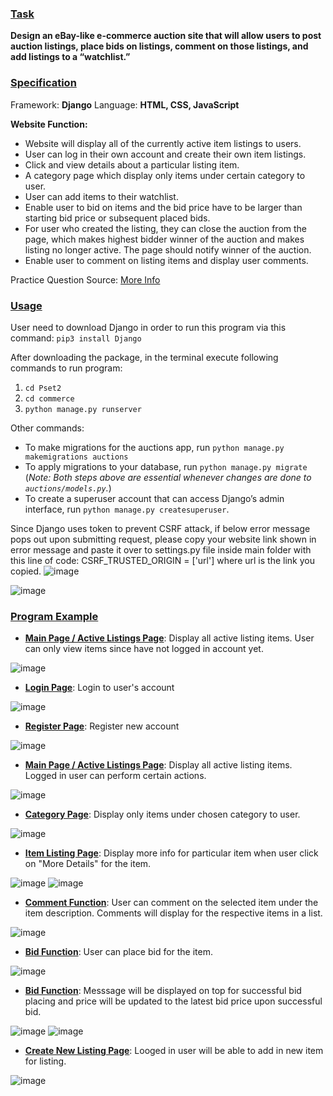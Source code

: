 ### <ins>Task</ins> ###
**Design an eBay-like e-commerce auction site that will allow users to post auction listings, place bids on listings, comment on those listings, and add listings to a “watchlist.”**

### <ins>Specification</ins> ###
Framework: **Django**
Language: **HTML, CSS, JavaScript**

**Website Function:**

- Website will display all of the currently active item listings to users.
- User can log in their own account and create their own item listings.
- Click and view details about a particular listing item.
- A category page which display only items under certain category to user.
- User can add items to their watchlist.
- Enable user to bid on items and the bid price have to be larger than starting bid price or subsequent placed bids.
- For user who created the listing, they can close the auction from the page, which makes highest bidder winner of the auction and makes listing no longer active. The page should notify winner of the auction.
- Enable user to comment on listing items and display user comments.

Practice Question Source: [More Info](https://cs50.harvard.edu/web/2020/projects/2/commerce/)

### <ins>Usage</ins> ###
User need to download Django in order to run this program via this command: `pip3 install Django`

After downloading the package, in the terminal execute following commands to run program:
1. `cd Pset2`
2. `cd commerce`
3. `python manage.py runserver`

Other commands:
- To make migrations for the auctions app, run `python manage.py makemigrations auctions`
- To apply migrations to your database, run `python manage.py migrate` <br>
   (*Note: Both steps above are essential whenever changes are done to `auctions/models.py`.*)
- To create a superuser account that can access Django’s admin interface, run `python manage.py createsuperuser`.

Since Django uses token to prevent CSRF attack, if below error message pops out upon submitting request, please copy your website link shown in error message and paste it over to settings.py file inside main folder with this line of code: CSRF_TRUSTED_ORIGIN = ['url'] where url is the link you copied.
![image](https://user-images.githubusercontent.com/107826905/215715142-b6501234-4f95-4f70-afb3-ed7ba41e49bc.png)

![image](https://user-images.githubusercontent.com/107826905/215715064-d7d9e3cf-ed81-4811-bce9-828c487b8fe5.png)

### <ins>Program Example</ins> ###
- **<ins>Main Page / Active Listings Page</ins>**: Display all active listing items. User can only view items since have not logged in account yet.

![image](https://user-images.githubusercontent.com/107826905/215714428-4fd0b35b-fdf5-4627-b02f-7f4d02ea21f4.png)

- **<ins>Login Page</ins>**: Login to user's account

![image](https://user-images.githubusercontent.com/107826905/215714525-3212cf96-6f7b-4afd-95b9-3d6da6351491.png)

- **<ins>Register Page</ins>**: Register new account

![image](https://user-images.githubusercontent.com/107826905/215714639-3e3e7477-4d5a-4552-8ba3-e65719ded814.png)

- **<ins>Main Page / Active Listings Page</ins>**: Display all active listing items. Logged in user can perform certain actions.

![image](https://user-images.githubusercontent.com/107826905/215715392-5a6d22fd-89e2-4231-be62-c7efc71959a2.png)

- **<ins>Category Page</ins>**: Display only items under chosen category to user.

![image](https://user-images.githubusercontent.com/107826905/215715761-58ac1709-f36c-4143-9a4b-41f7a2eeb3cc.png)

- **<ins>Item Listing Page</ins>**: Display more info for particular item when user click on "More Details" for the item.

![image](https://user-images.githubusercontent.com/107826905/215716047-152a1cbe-a099-4e1a-a0f0-ccf889d4930d.png)
![image](https://user-images.githubusercontent.com/107826905/215716118-0299a847-68f1-4184-aed4-454d47fa8ef9.png)

- **<ins>Comment Function</ins>**: User can comment on the selected item under the item description. Comments will display for the respective items in a list.

![image](https://user-images.githubusercontent.com/107826905/215716355-d65f1765-2db1-46eb-a0d8-99d5f24ed3d0.png)

- **<ins>Bid Function</ins>**: User can place bid for the item.

![image](https://user-images.githubusercontent.com/107826905/215716450-b8c6e754-f57f-495a-8212-75a0376881b5.png)

- **<ins>Bid Function</ins>**: Messsage will be displayed on top for successful bid placing and price will be updated to the latest bid price upon successful bid.

![image](https://user-images.githubusercontent.com/107826905/215716499-aa49ecd6-0a6b-4d13-b4b7-75742e76414d.png)
![image](https://user-images.githubusercontent.com/107826905/215716565-bc432796-e9a4-467b-baa0-abffb46a9487.png)

- **<ins>Create New Listing Page</ins>**: Looged in user will be able to add in new item for listing.

![image](https://user-images.githubusercontent.com/107826905/215717020-5d908c24-c331-4cd8-a95b-bfb1c067b355.png)





